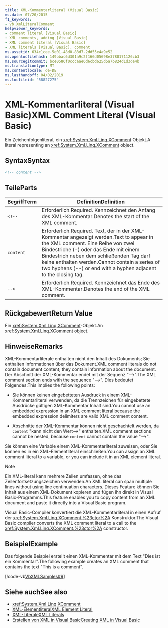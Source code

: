 ```yaml
---
title: XML-Kommentarliteral (Visual Basic)
ms.date: 07/20/2015
f1_keywords:
- vb.XmlLiteralComment
helpviewer_keywords:
- comment literal [Visual Basic]
- XML comments, adding [Visual Basic]
- XML comment literal [Visual Basic]
- XML literals [Visual Basic], comment
ms.assetid: 634c1cee-5e01-48d0-88d7-2dd55e4a9e52
ms.openlocfilehash: 149bbac6d301a9c2f166d05698e3780171126cb3
ms.sourcegitcommit: bce0586f0cccaae6d6cbd625d5a7b824d1d3de4b
ms.translationtype: MT
ms.contentlocale: de-DE
ms.lasthandoff: 04/02/2019
ms.locfileid: "58827275"
---
```

# <a name="xml-comment-literal-visual-basic"></a><span data-ttu-id="cb9bf-102">XML-Kommentarliteral (Visual Basic)</span><span class="sxs-lookup"><span data-stu-id="cb9bf-102">XML Comment Literal (Visual Basic)</span></span>
<span data-ttu-id="cb9bf-103">Ein Zeichenfolgenliteral, ein <xref:System.Xml.Linq.XComment> Objekt.</span><span class="sxs-lookup"><span data-stu-id="cb9bf-103">A literal representing an <xref:System.Xml.Linq.XComment> object.</span></span>  
  
## <a name="syntax"></a><span data-ttu-id="cb9bf-104">Syntax</span><span class="sxs-lookup"><span data-stu-id="cb9bf-104">Syntax</span></span>  
  
```xml  
<!-- content -->  
```  
  
## <a name="parts"></a><span data-ttu-id="cb9bf-105">Teile</span><span class="sxs-lookup"><span data-stu-id="cb9bf-105">Parts</span></span>  
  
|<span data-ttu-id="cb9bf-106">Begriff</span><span class="sxs-lookup"><span data-stu-id="cb9bf-106">Term</span></span>|<span data-ttu-id="cb9bf-107">Definition</span><span class="sxs-lookup"><span data-stu-id="cb9bf-107">Definition</span></span>|  
|---|---|  
|`<!--`|<span data-ttu-id="cb9bf-108">Erforderlich.</span><span class="sxs-lookup"><span data-stu-id="cb9bf-108">Required.</span></span> <span data-ttu-id="cb9bf-109">Kennzeichnet den Anfang des XML-Kommentar.</span><span class="sxs-lookup"><span data-stu-id="cb9bf-109">Denotes the start of the XML comment.</span></span>|  
|`content`|<span data-ttu-id="cb9bf-110">Erforderlich.</span><span class="sxs-lookup"><span data-stu-id="cb9bf-110">Required.</span></span> <span data-ttu-id="cb9bf-111">Text, der in der XML-Kommentar angezeigt werden.</span><span class="sxs-lookup"><span data-stu-id="cb9bf-111">Text to appear in the XML comment.</span></span> <span data-ttu-id="cb9bf-112">Eine Reihe von zwei Bindestriche (-) oder das Ende mit einem Bindestrich neben dem schließenden Tag darf keine enthalten werden.</span><span class="sxs-lookup"><span data-stu-id="cb9bf-112">Cannot contain a series of two hyphens (--) or end with a hyphen adjacent to the closing tag.</span></span>|  
|`-->`|<span data-ttu-id="cb9bf-113">Erforderlich.</span><span class="sxs-lookup"><span data-stu-id="cb9bf-113">Required.</span></span> <span data-ttu-id="cb9bf-114">Kennzeichnet das Ende des XML-Kommentar.</span><span class="sxs-lookup"><span data-stu-id="cb9bf-114">Denotes the end of the XML comment.</span></span>|  
  
## <a name="return-value"></a><span data-ttu-id="cb9bf-115">Rückgabewert</span><span class="sxs-lookup"><span data-stu-id="cb9bf-115">Return Value</span></span>  
 <span data-ttu-id="cb9bf-116">Ein <xref:System.Xml.Linq.XComment>-Objekt.</span><span class="sxs-lookup"><span data-stu-id="cb9bf-116">An <xref:System.Xml.Linq.XComment> object.</span></span>  
  
## <a name="remarks"></a><span data-ttu-id="cb9bf-117">Hinweise</span><span class="sxs-lookup"><span data-stu-id="cb9bf-117">Remarks</span></span>  
 <span data-ttu-id="cb9bf-118">XML-Kommentarliterale enthalten nicht den Inhalt des Dokuments; Sie enthalten Informationen über das Dokument.</span><span class="sxs-lookup"><span data-stu-id="cb9bf-118">XML comment literals do not contain document content; they contain information about the document.</span></span> <span data-ttu-id="cb9bf-119">Der Abschnitt der XML-Kommentar endet mit der Sequenz "-->".</span><span class="sxs-lookup"><span data-stu-id="cb9bf-119">The XML comment section ends with the sequence "-->".</span></span> <span data-ttu-id="cb9bf-120">Dies bedeutet Folgendes:</span><span class="sxs-lookup"><span data-stu-id="cb9bf-120">This implies the following points:</span></span>  
  
-   <span data-ttu-id="cb9bf-121">Sie können keinen eingebetteten Ausdruck in einem XML-Kommentarliteral verwenden, da die Trennzeichen für eingebettete Ausdrücke gültigen XML-Kommentar Inhalt sind.</span><span class="sxs-lookup"><span data-stu-id="cb9bf-121">You cannot use an embedded expression in an XML comment literal because the embedded expression delimiters are valid XML comment content.</span></span>  
  
-   <span data-ttu-id="cb9bf-122">Abschnitte der XML-Kommentar können nicht geschachtelt werden, da `content` "kann nicht den Wert-->" enthalten.</span><span class="sxs-lookup"><span data-stu-id="cb9bf-122">XML comment sections cannot be nested, because `content` cannot contain the value "-->".</span></span>  
  
 <span data-ttu-id="cb9bf-123">Sie können eine Variable einem XML-Kommentarliteral zuweisen, oder Sie können es in ein XML-Elementliteral einschließen.</span><span class="sxs-lookup"><span data-stu-id="cb9bf-123">You can assign an XML comment literal to a variable, or you can include it in an XML element literal.</span></span>  
  
> [!NOTE]
>  <span data-ttu-id="cb9bf-124">Ein XML-literal kann mehrere Zeilen umfassen, ohne das Zeilenfortsetzungszeichen verwenden.</span><span class="sxs-lookup"><span data-stu-id="cb9bf-124">An XML literal can span multiple lines without using line continuation characters.</span></span> <span data-ttu-id="cb9bf-125">Dieses Feature können Sie Inhalt aus einem XML-Dokument kopieren und fügen ihn direkt in Visual Basic-Programms.</span><span class="sxs-lookup"><span data-stu-id="cb9bf-125">This feature enables you to copy content from an XML document and paste it directly into a Visual Basic program.</span></span>  
  
 <span data-ttu-id="cb9bf-126">Visual Basic-Compiler konvertiert die XML-Kommentarliteral in einen Aufruf der <xref:System.Xml.Linq.XComment.%23ctor%2A> Konstruktor.</span><span class="sxs-lookup"><span data-stu-id="cb9bf-126">The Visual Basic compiler converts the XML comment literal to a call to the <xref:System.Xml.Linq.XComment.%23ctor%2A> constructor.</span></span>  
  
## <a name="example"></a><span data-ttu-id="cb9bf-127">Beispiel</span><span class="sxs-lookup"><span data-stu-id="cb9bf-127">Example</span></span>  
 <span data-ttu-id="cb9bf-128">Das folgende Beispiel erstellt einen XML-Kommentar mit dem Text "Dies ist ein Kommentar".</span><span class="sxs-lookup"><span data-stu-id="cb9bf-128">The following example creates an XML comment that contains the text "This is a comment".</span></span>  
  
 [!code-vb[VbXMLSamples#9](~/samples/snippets/visualbasic/VS_Snippets_VBCSharp/VbXMLSamples/VB/XMLSamples4.vb#9)]  
  
## <a name="see-also"></a><span data-ttu-id="cb9bf-129">Siehe auch</span><span class="sxs-lookup"><span data-stu-id="cb9bf-129">See also</span></span>

- <xref:System.Xml.Linq.XComment>
- [<span data-ttu-id="cb9bf-130">XML-Elementliteral</span><span class="sxs-lookup"><span data-stu-id="cb9bf-130">XML Element Literal</span></span>](../../../visual-basic/language-reference/xml-literals/xml-element-literal.md)
- [<span data-ttu-id="cb9bf-131">XML-Literale</span><span class="sxs-lookup"><span data-stu-id="cb9bf-131">XML Literals</span></span>](../../../visual-basic/language-reference/xml-literals/index.md)
- [<span data-ttu-id="cb9bf-132">Erstellen von XML in Visual Basic</span><span class="sxs-lookup"><span data-stu-id="cb9bf-132">Creating XML in Visual Basic</span></span>](../../../visual-basic/programming-guide/language-features/xml/creating-xml.md)
